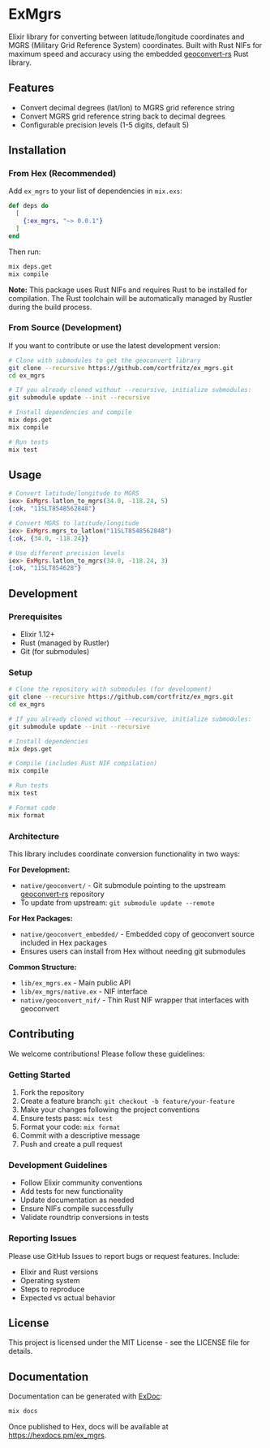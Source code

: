 # ExMgrs

Elixir library for converting between latitude/longitude coordinates and MGRS (Military Grid Reference System) coordinates. Built with Rust NIFs for maximum speed and accuracy using the embedded [geoconvert-rs](https://github.com/ncrothers/geoconvert-rs) Rust library.

## Features

- Convert decimal degrees (lat/lon) to MGRS grid reference string
- Convert MGRS grid reference string back to decimal degrees
- Configurable precision levels (1-5 digits, default 5)

## Installation

### From Hex (Recommended)

Add `ex_mgrs` to your list of dependencies in `mix.exs`:

```elixir
def deps do
  [
    {:ex_mgrs, "~> 0.0.1"}
  ]
end
```

Then run:

```bash
mix deps.get
mix compile
```

**Note:** This package uses Rust NIFs and requires Rust to be installed for compilation. The Rust toolchain will be automatically managed by Rustler during the build process.

### From Source (Development)

If you want to contribute or use the latest development version:

```bash
# Clone with submodules to get the geoconvert library
git clone --recursive https://github.com/cortfritz/ex_mgrs.git
cd ex_mgrs

# If you already cloned without --recursive, initialize submodules:
git submodule update --init --recursive

# Install dependencies and compile
mix deps.get
mix compile

# Run tests
mix test
```

## Usage

```elixir
# Convert latitude/longitude to MGRS
iex> ExMgrs.latlon_to_mgrs(34.0, -118.24, 5)
{:ok, "11SLT8548562848"}

# Convert MGRS to latitude/longitude
iex> ExMgrs.mgrs_to_latlon("11SLT8548562848")
{:ok, {34.0, -118.24}}

# Use different precision levels
iex> ExMgrs.latlon_to_mgrs(34.0, -118.24, 3)
{:ok, "11SLT854628"}
```

## Development

### Prerequisites

- Elixir 1.12+
- Rust (managed by Rustler)
- Git (for submodules)

### Setup

```bash
# Clone the repository with submodules (for development)
git clone --recursive https://github.com/cortfritz/ex_mgrs.git
cd ex_mgrs

# If you already cloned without --recursive, initialize submodules:
git submodule update --init --recursive

# Install dependencies
mix deps.get

# Compile (includes Rust NIF compilation)
mix compile

# Run tests
mix test

# Format code
mix format
```

### Architecture

This library includes coordinate conversion functionality in two ways:

**For Development:**

- `native/geoconvert/` - Git submodule pointing to the upstream [geoconvert-rs](https://github.com/ncrothers/geoconvert-rs) repository
- To update from upstream: `git submodule update --remote`

**For Hex Packages:**

- `native/geoconvert_embedded/` - Embedded copy of geoconvert source included in Hex packages
- Ensures users can install from Hex without needing git submodules

**Common Structure:**

- `lib/ex_mgrs.ex` - Main public API
- `lib/ex_mgrs/native.ex` - NIF interface
- `native/geoconvert_nif/` - Thin Rust NIF wrapper that interfaces with geoconvert

## Contributing

We welcome contributions! Please follow these guidelines:

### Getting Started

1. Fork the repository
2. Create a feature branch: `git checkout -b feature/your-feature`
3. Make your changes following the project conventions
4. Ensure tests pass: `mix test`
5. Format your code: `mix format`
6. Commit with a descriptive message
7. Push and create a pull request

### Development Guidelines

- Follow Elixir community conventions
- Add tests for new functionality
- Update documentation as needed
- Ensure NIFs compile successfully
- Validate roundtrip conversions in tests

### Reporting Issues

Please use GitHub Issues to report bugs or request features. Include:

- Elixir and Rust versions
- Operating system
- Steps to reproduce
- Expected vs actual behavior

## License

This project is licensed under the MIT License - see the LICENSE file for details.

## Documentation

Documentation can be generated with [ExDoc](https://github.com/elixir-lang/ex_doc):

```bash
mix docs
```

Once published to Hex, docs will be available at <https://hexdocs.pm/ex_mgrs>.
